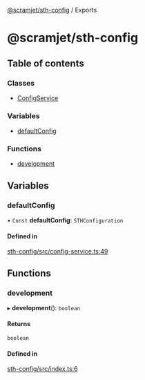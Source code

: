 [@scramjet/sth-config](README.md) / Exports

# @scramjet/sth-config

## Table of contents

### Classes

- [ConfigService](classes/configservice.md)

### Variables

- [defaultConfig](modules.md#defaultconfig)

### Functions

- [development](modules.md#development)

## Variables

### defaultConfig

• `Const` **defaultConfig**: `STHConfiguration`

#### Defined in

[sth-config/src/config-service.ts:49](https://github.com/scramjetorg/transform-hub/blob/HEAD/packages/sth-config/src/config-service.ts#L49)

## Functions

### development

▸ **development**(): `boolean`

#### Returns

`boolean`

#### Defined in

[sth-config/src/index.ts:6](https://github.com/scramjetorg/transform-hub/blob/HEAD/packages/sth-config/src/index.ts#L6)
